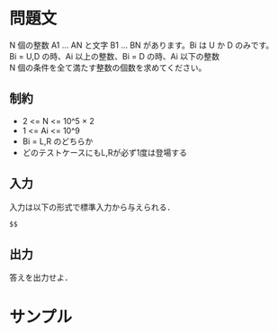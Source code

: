 問題文
=====
N 個の整数 A1 ... AN と文字 B1 ... BN があります。Bi は U か D のみです。  
Bi = U,D の時、Ai 以上の整数、Bi = D の時、Ai 以下の整数  
N 個の条件を全て満たす整数の個数を求めてください。  

制約
-----
- 2 <= N <= 10^5 × 2
- 1 <= Ai <= 10^9
- Bi = L,R のどちらか
- どのテストケースにもL,Rが必ず1度は登場する

入力
-----
入力は以下の形式で標準入力から与えられる．
```md
$$
```

出力
-----
答えを出力せよ．  

サンプル
=====
```入力例1

```
```出力例1

```
